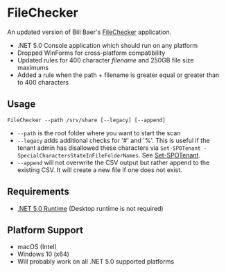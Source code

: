 # FileChecker

An updated version of Bill Baer's [FileChecker](https://github.com/wbaer/FileChecker) application.

* .NET 5.0 Console application which should run on any platform
* Dropped WinForms for cross-platform compatibility
* Updated rules for 400 character _filename_ and 250GB file size maximums
* Added a rule when the path + filename is greater equal or greater than to 400 characters

## Usage

`FileChecker --path /srv/share [--legacy] [--append]`

* `--path` is the root folder where you want to start the scan
* `--legacy` adds additional checks for '#' and '%'. This is useful if the tenant admin has disallowed these characters via `Set-SPOTenant -SpecialCharactersStateInFileFolderNames`. See [Set-SPOTenant](https://docs.microsoft.com/powershell/module/sharepoint-online/set-spotenant).
* `--append` will not overwrite the CSV output but rather append to the existing CSV. It will create a new file if one does not exist.

## Requirements

* [.NET 5.0 Runtime](https://dotnet.microsoft.com/download/dotnet/5.0) (Desktop runtime is not required)

## Platform Support

* macOS (Intel)
* Windows 10 (x64)
* Will probably work on all .NET 5.0 supported platforms
